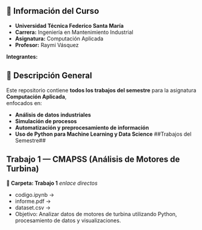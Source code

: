 


## 🏫 Información del Curso ##

- **Universidad Técnica Federico Santa María**  
- **Carrera:** Ingeniería en Mantenimiento Industrial  
- **Asignatura:** Computación Aplicada  
- **Profesor:** Raymi Vásquez  

**Integrantes:**


## 📌 Descripción General ##

Este repositorio contiene **todos los trabajos del semestre** para la asignatura **Computación Aplicada**,  
enfocados en:

- **Análisis de datos industriales**
- **Simulación de procesos**
- **Automatización y preprocesamiento de información**
- **Uso de Python para Machine Learning y Data Science**
  ##Trabajos del Semestre##

## Trabajo 1 — CMAPSS (Análisis de Motores de Turbina) ##

**📁 Carpeta: Trabajo 1**
 *enlace directos* 
- codigo.ipynb → 
- informe.pdf →
- dataset.csv → 
- Objetivo: Analizar datos de motores de turbina utilizando Python, procesamiento de datos y visualizaciones.





